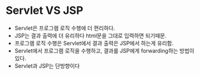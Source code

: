 # Servlet VS JSP

- Servlet은 프로그램 로직 수행에 더 편리하다.
- JSP는 결과 출력에 더 유리하다 html문을 그대로 입력하면 되기때문.
- 프로그램 로직 수행은 Servlet에서 결과 출력은 JSP에서 하는게 유리함.
- Servlet에서 프로그램 로직을 수행하고, 결과를 JSP에게 forwarding하는 방법이 있다.
- Servlet과 JSP는 단방향이다 
